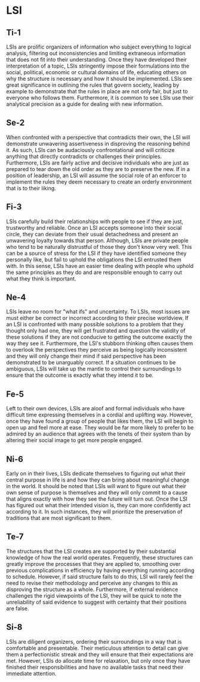 # LSI

## Ti-1

LSIs are prolific organizers of information who subject everything to logical analysis, filtering out inconsistencies and limiting extraneous information that does not fit into their understanding. Once they have developed their interpretation of a topic, LSIs stringently impose their formulations into the social, political, economic or cultural domains of life, educating others on why the structure is necessary and how it should be implemented. LSIs see great significance in outlining the rules that govern society, leading by example to demonstrate that the rules in place are not only fair, but just to everyone who follows them. Furthermore, it is common to see LSIs use their analytical precision as a guide for dealing with new information.

## Se-2

When confronted with a perspective that contradicts their own, the LSI will demonstrate unwavering assertiveness in disproving the reasoning behind it. As such, LSIs can be audaciously confrontational and will criticize anything that directly contradicts or challenges their principles. Furthermore, LSIs are fairly active and decisive individuals who are just as prepared to tear down the old order as they are to preserve the new. If in a position of leadership, an LSI will assume the social role of an enforcer to implement the rules they deem necessary to create an orderly environment that is to their liking.

## Fi-3

LSIs carefully build their relationships with people to see if they are just, trustworthy and reliable. Once an LSI accepts someone into their social circle, they can deviate from their usual detachedness and present an unwavering loyalty towards that person. Although, LSIs are private people who tend to be naturally distrustful of those they don't know very well. This can be a source of stress for the LSI if they have identified someone they personally like, but fail to uphold the obligations the LSI entrusted them with. In this sense, LSIs have an easier time dealing with people who uphold the same principles as they do and are responsible enough to carry out what they think is important.

## Ne-4

LSIs leave no room for "what ifs" and uncertainty. To LSIs, most issues are must either be correct or incorrect according to their precise worldview. If an LSI is confronted with many possible solutions to a problem that they thought only had one, they will get frustrated and question the validity of these solutions if they are not conducive to getting the outcome exactly the way they see it. Furthermore, the LSI's stubborn thinking often causes them to overlook the perspectives they perceive as being logically inconsistent and they will only change their mind if said perspective has been demonstrated to be unarguably correct. If a situation continues to be ambiguous, LSIs will take up the mantle to control their surroundings to ensure that the outcome is exactly what they intend it to be.

## Fe-5

Left to their own devices, LSIs are aloof and formal individuals who have difficult time expressing themselves in a cordial and uplifting way. However, once they have found a group of people that likes them, the LSI will begin to open up and feel more at ease. They would be far more likely to prefer to be admired by an audience that agrees with the tenets of their system than by altering their social image to get more people engaged. 

## Ni-6

Early on in their lives, LSIs dedicate themselves to figuring out what their central purpose in life is and how they can bring about meaningful change in the world. It should be noted that LSIs will want to figure out what their own sense of purpose is themselves and they will only commit to a cause that aligns exactly with how they see the future will turn out. Once the LSI has figured out what their intended vision is, they can more confidently act according to it. In such instances, they will prioritize the preservation of traditions that are most significant to them.

## Te-7

The structures that the LSI creates are supported by their substantial knowledge of how the real world operates. Frequently, these structures can greatly improve the processes that they are applied to, smoothing over previous complications in efficiency by having everything running according to schedule. However, if said structure fails to do this, LSI will rarely feel the need to revise their methodology and perceive any changes to this as disproving the structure as a whole. Furthermore, if external evidence challenges the rigid viewpoints of the LSI, they will be quick to note the unreliability of said evidence to suggest with certainty that their positions are false.

## Si-8

LSIs are diligent organizers, ordering their surroundings in a way that is comfortable and presentable. Their meticulous attention to detail can give them a perfectionistic streak and they will ensure that their expectations are met. However, LSIs do allocate time for relaxation, but only once they have finished their responsibilities and have no available tasks that need their immediate attention.

